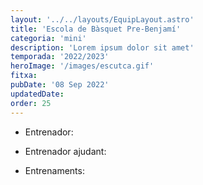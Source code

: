 ```yaml
---
layout: '../../layouts/EquipLayout.astro'
title: 'Escola de Bàsquet Pre-Benjamí'
categoria: 'mini'
description: 'Lorem ipsum dolor sit amet'
temporada: '2022/2023'
heroImage: '/images/escutca.gif'
fitxa:
pubDate: '08 Sep 2022'
updatedDate:
order: 25
---
```


- Entrenador:

- Entrenador ajudant:

- Entrenaments:
